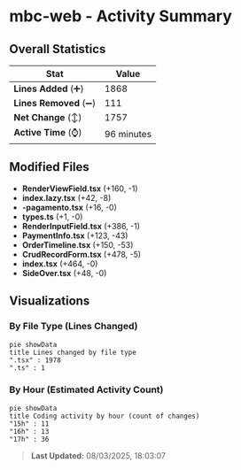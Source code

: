 # mbc-web - Activity Summary 

## Overall Statistics

| Stat                   | Value                                                             |
| ---------------------- | ----------------------------------------------------------------- |
| **Lines Added** (➕)   | 1868                                          |
| **Lines Removed** (➖) | 111                                        |
| **Net Change** (↕)    | 1757                |
| **Active Time** (⌚)   | 96 minutes |


## Modified Files
- **RenderViewField.tsx** (+160, -1)
- **index.lazy.tsx** (+42, -8)
- **-pagamento.tsx** (+16, -0)
- **types.ts** (+1, -0)
- **RenderInputField.tsx** (+386, -1)
- **PaymentInfo.tsx** (+123, -43)
- **OrderTimeline.tsx** (+150, -53)
- **CrudRecordForm.tsx** (+478, -5)
- **index.tsx** (+464, -0)
- **SideOver.tsx** (+48, -0)

## Visualizations

### By File Type (Lines Changed)

```mermaid
pie showData
title Lines changed by file type
".tsx" : 1978
".ts" : 1
```

### By Hour (Estimated Activity Count)

```mermaid
pie showData
title Coding activity by hour (count of changes)
"15h" : 11
"16h" : 13
"17h" : 36
```


> **Last Updated:** 08/03/2025, 18:03:07